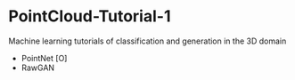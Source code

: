 # PointCloud-Tutorial-1
Machine learning tutorials of classification and generation in the 3D domain

- PointNet [O]
- RawGAN
